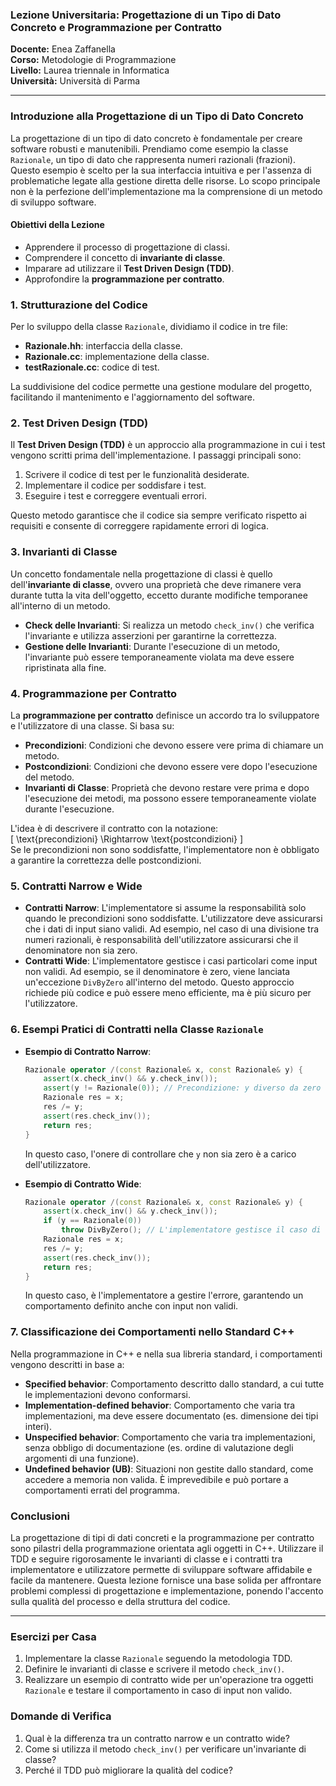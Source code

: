 ### Lezione Universitaria: Progettazione di un Tipo di Dato Concreto e Programmazione per Contratto

**Docente:** Enea Zaffanella  
**Corso:** Metodologie di Programmazione  
**Livello:** Laurea triennale in Informatica  
**Università:** Università di Parma

---

### Introduzione alla Progettazione di un Tipo di Dato Concreto
La progettazione di un tipo di dato concreto è fondamentale per creare software robusti e manutenibili. Prendiamo come esempio la classe `Razionale`, un tipo di dato che rappresenta numeri razionali (frazioni). Questo esempio è scelto per la sua interfaccia intuitiva e per l'assenza di problematiche legate alla gestione diretta delle risorse. Lo scopo principale non è la perfezione dell'implementazione ma la comprensione di un metodo di sviluppo software.

#### Obiettivi della Lezione
- Apprendere il processo di progettazione di classi.
- Comprendere il concetto di **invariante di classe**.
- Imparare ad utilizzare il **Test Driven Design (TDD)**.
- Approfondire la **programmazione per contratto**.

### 1. Strutturazione del Codice
Per lo sviluppo della classe `Razionale`, dividiamo il codice in tre file:
- **Razionale.hh**: interfaccia della classe.
- **Razionale.cc**: implementazione della classe.
- **testRazionale.cc**: codice di test.

La suddivisione del codice permette una gestione modulare del progetto, facilitando il mantenimento e l'aggiornamento del software.

### 2. Test Driven Design (TDD)
Il **Test Driven Design (TDD)** è un approccio alla programmazione in cui i test vengono scritti prima dell'implementazione. I passaggi principali sono:
1. Scrivere il codice di test per le funzionalità desiderate.
2. Implementare il codice per soddisfare i test.
3. Eseguire i test e correggere eventuali errori.

Questo metodo garantisce che il codice sia sempre verificato rispetto ai requisiti e consente di correggere rapidamente errori di logica.

### 3. Invarianti di Classe
Un concetto fondamentale nella progettazione di classi è quello dell'**invariante di classe**, ovvero una proprietà che deve rimanere vera durante tutta la vita dell'oggetto, eccetto durante modifiche temporanee all'interno di un metodo.
- **Check delle Invarianti**: Si realizza un metodo `check_inv()` che verifica l'invariante e utilizza asserzioni per garantirne la correttezza.
- **Gestione delle Invarianti**: Durante l'esecuzione di un metodo, l'invariante può essere temporaneamente violata ma deve essere ripristinata alla fine.

### 4. Programmazione per Contratto
La **programmazione per contratto** definisce un accordo tra lo sviluppatore e l'utilizzatore di una classe. Si basa su:
- **Precondizioni**: Condizioni che devono essere vere prima di chiamare un metodo.
- **Postcondizioni**: Condizioni che devono essere vere dopo l'esecuzione del metodo.
- **Invarianti di Classe**: Proprietà che devono restare vere prima e dopo l'esecuzione dei metodi, ma possono essere temporaneamente violate durante l'esecuzione.

L'idea è di descrivere il contratto con la notazione:  
\[ \text{precondizioni} \Rightarrow \text{postcondizioni} \]  
Se le precondizioni non sono soddisfatte, l'implementatore non è obbligato a garantire la correttezza delle postcondizioni.

### 5. Contratti Narrow e Wide
- **Contratti Narrow**: L'implementatore si assume la responsabilità solo quando le precondizioni sono soddisfatte. L'utilizzatore deve assicurarsi che i dati di input siano validi. Ad esempio, nel caso di una divisione tra numeri razionali, è responsabilità dell'utilizzatore assicurarsi che il denominatore non sia zero.
- **Contratti Wide**: L'implementatore gestisce i casi particolari come input non validi. Ad esempio, se il denominatore è zero, viene lanciata un'eccezione `DivByZero` all'interno del metodo. Questo approccio richiede più codice e può essere meno efficiente, ma è più sicuro per l'utilizzatore.

### 6. Esempi Pratici di Contratti nella Classe `Razionale`
- **Esempio di Contratto Narrow**:
  ```cpp
  Razionale operator /(const Razionale& x, const Razionale& y) {
      assert(x.check_inv() && y.check_inv());
      assert(y != Razionale(0)); // Precondizione: y diverso da zero
      Razionale res = x;
      res /= y;
      assert(res.check_inv());
      return res;
  }
  ```
  In questo caso, l'onere di controllare che `y` non sia zero è a carico dell'utilizzatore.

- **Esempio di Contratto Wide**:
  ```cpp
  Razionale operator /(const Razionale& x, const Razionale& y) {
      assert(x.check_inv() && y.check_inv());
      if (y == Razionale(0))
          throw DivByZero(); // L'implementatore gestisce il caso di `y == 0`.
      Razionale res = x;
      res /= y;
      assert(res.check_inv());
      return res;
  }
  ```
  In questo caso, è l'implementatore a gestire l'errore, garantendo un comportamento definito anche con input non validi.

### 7. Classificazione dei Comportamenti nello Standard C++
Nella programmazione in C++ e nella sua libreria standard, i comportamenti vengono descritti in base a:
- **Specified behavior**: Comportamento descritto dallo standard, a cui tutte le implementazioni devono conformarsi.
- **Implementation-defined behavior**: Comportamento che varia tra implementazioni, ma deve essere documentato (es. dimensione dei tipi interi).
- **Unspecified behavior**: Comportamento che varia tra implementazioni, senza obbligo di documentazione (es. ordine di valutazione degli argomenti di una funzione).
- **Undefined behavior (UB)**: Situazioni non gestite dallo standard, come accedere a memoria non valida. È imprevedibile e può portare a comportamenti errati del programma.

### Conclusioni
La progettazione di tipi di dati concreti e la programmazione per contratto sono pilastri della programmazione orientata agli oggetti in C++. Utilizzare il TDD e seguire rigorosamente le invarianti di classe e i contratti tra implementatore e utilizzatore permette di sviluppare software affidabile e facile da mantenere. Questa lezione fornisce una base solida per affrontare problemi complessi di progettazione e implementazione, ponendo l'accento sulla qualità del processo e della struttura del codice.

---

### Esercizi per Casa
1. Implementare la classe `Razionale` seguendo la metodologia TDD.
2. Definire le invarianti di classe e scrivere il metodo `check_inv()`.
3. Realizzare un esempio di contratto wide per un'operazione tra oggetti `Razionale` e testare il comportamento in caso di input non valido.

### Domande di Verifica
1. Qual è la differenza tra un contratto narrow e un contratto wide?
2. Come si utilizza il metodo `check_inv()` per verificare un'invariante di classe?
3. Perché il TDD può migliorare la qualità del codice?

